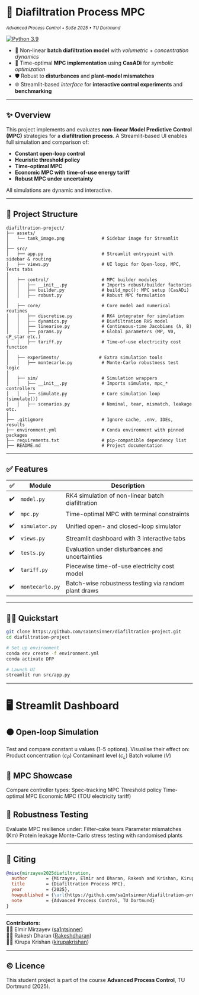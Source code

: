 # 🧪 Diafiltration Process MPC
<sub><em>Advanced Process Control • SoSe 2025 • TU Dortmund</em></sub>

[![Python 3.9](https://img.shields.io/badge/python-3.9-blue?logo=python)](https://www.python.org/)

<div align="left">

- 🔄 Non-linear **batch diafiltration model** with *volumetric* + *concentration dynamics*
- 🧠 Time-optimal **MPC implementation** using **CasADi** for *symbolic optimization*
- 🛡️ Robust to **disturbances** and **plant-model mismatches**
- 🌐 Streamlit-based *interface* for **interactive control experiments** and **benchmarking**

</div>

---

## ✨ Overview

This project implements and evaluates **non-linear Model Predictive Control (MPC)** strategies for a **diafiltration process**. A Streamlit-based UI enables full simulation and comparison of:

- **Constant open-loop control**
- **Heuristic threshold policy**
- **Time-optimal MPC**
- **Economic MPC with time-of-use energy tariff**
- **Robust MPC under uncertainty**

All simulations are dynamic and interactive.

---

## 📂 Project Structure
```text
diafiltration-project/
├── assets/
│   └── tank_image.png              # Sidebar image for Streamlit
│
├── src/
│   ├── app.py                      # Streamlit entrypoint with sidebar & routing
│   ├── views.py                    # UI logic for Open-loop, MPC, Tests tabs
│
│   ├── control/                    # MPC builder modules
│   │   ├── __init__.py             # Imports robust/builder factories
│   │   ├── builder.py              # build_mpc(): MPC setup (CasADi)
│   │   ├── robust.py               # Robust MPC formulation
│
│   ├── core/                       # Core model and numerical routines
│   │   ├── discretise.py           # RK4 integrator for simulation
│   │   ├── dynamics.py             # Diafiltration RHS model
│   │   ├── linearise.py            # Continuous-time Jacobians (A, B)
│   │   ├── params.py               # Global parameters (MP, V0, cP_star etc.)
│   │   ├── tariff.py               # Time-of-use electricity cost function
│
│   ├── experiments/               # Extra simulation tools
│   │   ├── montecarlo.py           # Monte-Carlo robustness test logic
│
│   ├── sim/                        # Simulation wrappers
│   │   ├── __init__.py             # Imports simulate, mpc_* controllers
│   │   ├── simulate.py             # Core simulation loop (simulate())
│   │   ├── scenarios.py            # Nominal, tear, mismatch, leakage etc.
│
├── .gitignore                      # Ignore cache, .env, IDEs, results
├── environment.yml                 # Conda environment with pinned packages
├── requirements.txt                # pip-compatible dependency list
├── README.md                       # Project documentation
```

---

## ✅ Features

| ✅ | Module         | Description |
|----|----------------|-------------|
| ✔️ | `model.py`     | RK4 simulation of non-linear batch diafiltration |
| ✔️ | `mpc.py`       | Time-optimal MPC with terminal constraints |
| ✔️ | `simulator.py` | Unified open- and closed-loop simulator |
| ✔️ | `views.py`     | Streamlit dashboard with 3 interactive tabs |
| ✔️ | `tests.py`     | Evaluation under disturbances and uncertainties |
| ✔️ | `tariff.py`    | Piecewise time-of-use electricity cost model |
| ✔️ | `montecarlo.py`| Batch-wise robustness testing via random plant draws |

---

## 🧑‍💻 Quickstart

```bash
git clone https://github.com/sa1ntsinner/diafiltration-project.git
cd diafiltration-project

# Set up environment
conda env create -f environment.yml
conda activate DFP

# Launch UI
streamlit run src/app.py
```

---

# 🖥️ Streamlit Dashboard
## 🟠 Open-loop Simulation
Test and compare constant u values (1–5 options). Visualise their effect on:
Product concentration ($c_P$)
Contaminant level ($c_L$)
Batch volume ($V$)

## 🔵 MPC Showcase
Compare controller types:
Spec-tracking MPC
Threshold policy
Time-optimal MPC
Economic MPC (TOU electricity tariff)

## 🧪 Robustness Testing
Evaluate MPC resilience under:
Filter-cake tears
Parameter mismatches (Km)
Protein leakage
Monte-Carlo stress testing with randomised plants

---

## 📜 Citing
```bibtex
@misc{mirzayev2025diafiltration,
  author       = {Mirzayev, Elmir and Dharan, Rakesh and Krishan, Kirupa},
  title        = {Diafiltration Process MPC},
  year         = {2025},
  howpublished = {\url{https://github.com/sa1ntsinner/diafiltration-project}},
  note         = {Advanced Process Control, TU Dortmund}
}
```
---

**Contributors:**  
🧑‍💻 Elmir Mirzayev ([sa1ntsinner](https://github.com/sa1ntsinner))  
🧑‍💻 Rakesh Dharan ([Rakeshdharan](https://github.com/Rakeshdharan))  
🧑‍💻 Kirupa Krishan ([kirupakrishan](https://github.com/kirupakrishan))

---

## © Licence
This student project is part of the course **Advanced Process Control**, TU Dortmund (2025).  